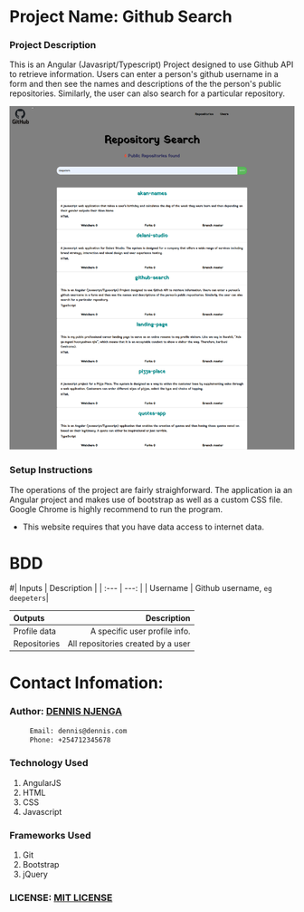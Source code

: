 # Project Name: Github Search


### Project Description
This is an Angular (Javasript/Typescript) Project designed to use Github API to retrieve information. Users can enter a person's github username in a form and then see the names and descriptions of the the person's public repositories. Similarly, the user can also search for a particular repository. 

<img src="images/github-search.png">

### Setup Instructions
The operations of the project are fairly straighforward. 
The application ia an Angular project and makes use of bootstrap as well as a custom CSS file.
Google Chrome is highly recommend to run the program.

* This website requires that you have data access to internet data.


# BDD

#| Inputs |  Description |
| :---         |          ---: |
| Username  | Github username, ``eg deepeters``|


| Outputs |  Description |
| :---         |          ---: |
| Profile data  | A specific user profile info.|
| Repositories   |  All repositories created by a user |


# Contact Infomation:
### Author: [DENNIS NJENGA](https://github.com/deepeters)

         Email: dennis@dennis.com
         Phone: +254712345678

### Technology Used
1. AngularJS
2. HTML
3. CSS
4. Javascript

### Frameworks Used
1. Git
2. Bootstrap
3. jQuery

### LICENSE: [MIT LICENSE](https://raw.githubusercontent.com/deepeters/github-search/master/LICENSE)